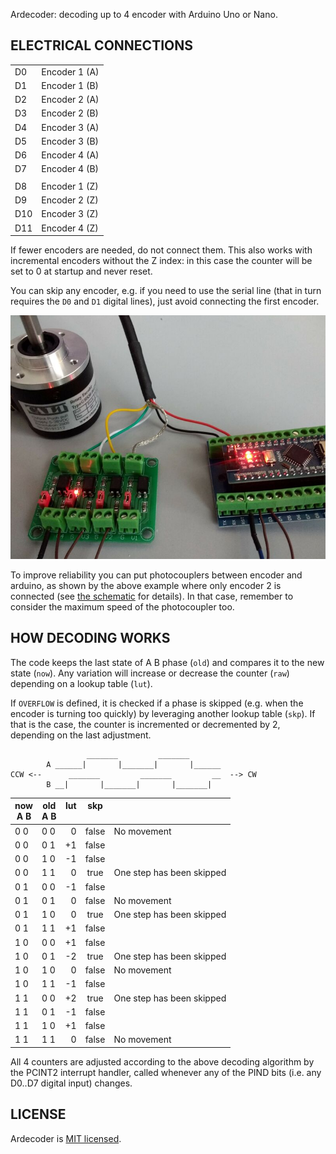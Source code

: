Ardecoder: decoding up to 4 encoder with Arduino Uno or Nano.


ELECTRICAL CONNECTIONS
----------------------

|     |               |
| --- | ------------- |
| D0  | Encoder 1 (A) |
| D1  | Encoder 1 (B) |
| D2  | Encoder 2 (A) |
| D3  | Encoder 2 (B) |
| D4  | Encoder 3 (A) |
| D5  | Encoder 3 (B) |
| D6  | Encoder 4 (A) |
| D7  | Encoder 4 (B) |
|     |               |
| D8  | Encoder 1 (Z) |
| D9  | Encoder 2 (Z) |
| D10 | Encoder 3 (Z) |
| D11 | Encoder 4 (Z) |

If fewer encoders are needed, do not connect them. This also works with
incremental encoders without the Z index: in this case the counter will
be set to 0 at startup and never reset.

You can skip any encoder, e.g. if you need to use the serial line (that
in turn requires the `D0` and `D1` digital lines), just avoid connecting
the first encoder.

![Only encoder 2 connected](./photo.jpeg)

To improve reliability you can put photocouplers between encoder and
arduino, as shown by the above example where only encoder 2 is connected
(see [the schematic](./ardecoder.pdf) for details). In that case,
remember to consider the maximum speed of the photocoupler too.


HOW DECODING WORKS
------------------

The code keeps the last state of A B phase (`old`) and compares it to
the new state (`now`). Any variation will increase or decrease the
counter (`raw`) depending on a lookup table (`lut`).

If `OVERFLOW` is defined, it is checked if a phase is skipped (e.g. when
the encoder is turning too quickly) by leveraging another lookup table
(`skp`). If that is the case, the counter is incremented or decremented
by 2, depending on the last adjustment.

```
                 _______         _______
        A ______|       |_______|       |______
CCW <--      _______         _______         __  --> CW
        B __|       |_______|       |_______|
```

| now<br>A B | old<br>A B | lut<br>&nbsp; | skp<br>&nbsp;  | |
| --- | --- | ---:|:-----:| ---
| 0 0 | 0 0 |   0 | false |  No movement
| 0 0 | 0 1 |  +1 | false |
| 0 0 | 1 0 |  -1 | false |
| 0 0 | 1 1 |   0 |  true |  One step has been skipped
| 0 1 | 0 0 |  -1 | false |
| 0 1 | 0 1 |   0 | false |  No movement
| 0 1 | 1 0 |   0 |  true |  One step has been skipped
| 0 1 | 1 1 |  +1 | false |
| 1 0 | 0 0 |  +1 | false |
| 1 0 | 0 1 |  -2 |  true |  One step has been skipped
| 1 0 | 1 0 |   0 | false |  No movement
| 1 0 | 1 1 |  -1 | false |
| 1 1 | 0 0 |  +2 |  true |  One step has been skipped
| 1 1 | 0 1 |  -1 | false |
| 1 1 | 1 0 |  +1 | false |
| 1 1 | 1 1 |   0 | false |  No movement

All 4 counters are adjusted according to the above decoding algorithm by
the PCINT2 interrupt handler, called whenever any of the PIND bits (i.e.
any D0..D7 digital input) changes.


LICENSE
-------

Ardecoder is [MIT licensed](./LICENSE).
